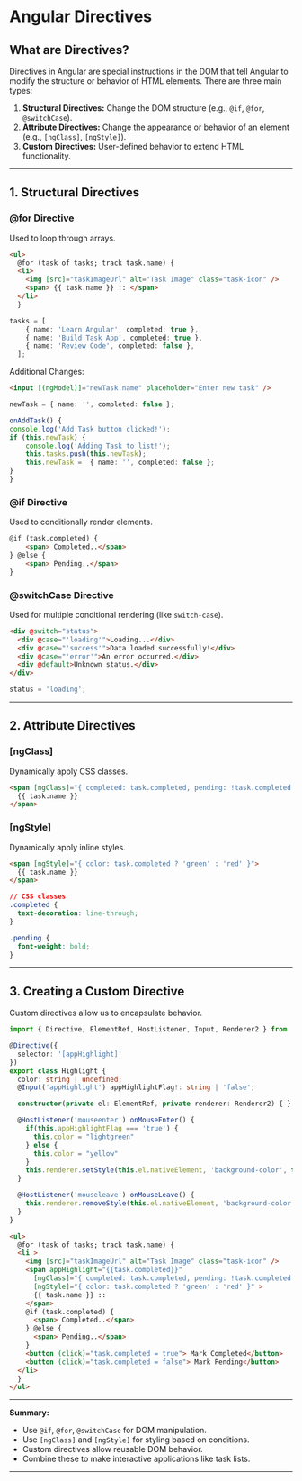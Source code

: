 # Angular Directives

## What are Directives?

Directives in Angular are special instructions in the DOM that tell Angular to modify the structure or behavior of HTML elements. There are three main types:

1. **Structural Directives:** Change the DOM structure (e.g., `@if`, `@for`, `@switchCase`).
2. **Attribute Directives:** Change the appearance or behavior of an element (e.g., `[ngClass]`, `[ngStyle]`).
3. **Custom Directives:** User-defined behavior to extend HTML functionality.

---

## 1. Structural Directives

### @for Directive

Used to loop through arrays.

```html
<ul>
  @for (task of tasks; track task.name) {
  <li> 
    <img [src]="taskImageUrl" alt="Task Image" class="task-icon" /> 
    <span> {{ task.name }} :: </span> 
  </li>
  }
```

```ts
tasks = [
    { name: 'Learn Angular', completed: true },
    { name: 'Build Task App', completed: true },
    { name: 'Review Code', completed: false },
  ];
```

Additional Changes:

```html
<input [(ngModel)]="newTask.name" placeholder="Enter new task" />
```

```typescript
newTask = { name: '', completed: false }; 

onAddTask() {
console.log('Add Task button clicked!');
if (this.newTask) {
    console.log('Adding Task to list!');
    this.tasks.push(this.newTask);
    this.newTask =  { name: '', completed: false };
}
}
```

### @if Directive

Used to conditionally render elements.

```html
@if (task.completed) {
    <span> Completed..</span>
} @else {
    <span> Pending..</span>
}
```

### @switchCase Directive

Used for multiple conditional rendering (like `switch-case`).

```html
<div @switch="status">
  <div @case="'loading'">Loading...</div>
  <div @case="'success'">Data loaded successfully!</div>
  <div @case="'error'">An error occurred.</div>
  <div @default>Unknown status.</div>
</div>
```

```ts
status = 'loading';
```

---

## 2. Attribute Directives

### [ngClass]

Dynamically apply CSS classes.

```html
<span [ngClass]="{ completed: task.completed, pending: !task.completed }">
  {{ task.name }}
</span>
```

### [ngStyle]

Dynamically apply inline styles.

```html
<span [ngStyle]="{ color: task.completed ? 'green' : 'red' }">
  {{ task.name }}
</span>
```

```css
// CSS classes
.completed {
  text-decoration: line-through;
}

.pending {
  font-weight: bold;
}
```

---

## 3. Creating a Custom Directive

Custom directives allow us to encapsulate behavior.

```ts
import { Directive, ElementRef, HostListener, Input, Renderer2 } from '@angular/core';

@Directive({
  selector: '[appHighlight]'
})
export class Highlight {
  color: string | undefined;
  @Input('appHighlight') appHighlightFlag!: string | 'false';

  constructor(private el: ElementRef, private renderer: Renderer2) { }

  @HostListener('mouseenter') onMouseEnter() {
    if(this.appHighlightFlag === 'true') {
      this.color = "lightgreen"
    } else {
      this.color = "yellow"
    }
    this.renderer.setStyle(this.el.nativeElement, 'background-color', this.color);
  }

  @HostListener('mouseleave') onMouseLeave() {
    this.renderer.removeStyle(this.el.nativeElement, 'background-color');
  }
}

```

```html
<ul>
  @for (task of tasks; track task.name) {
  <li > 
    <img [src]="taskImageUrl" alt="Task Image" class="task-icon" /> 
    <span appHighlight="{{task.completed}}" 
      [ngClass]="{ completed: task.completed, pending: !task.completed }" 
      [ngStyle]="{ color: task.completed ? 'green' : 'red' }" > 
      {{ task.name }} :: 
    </span> 
    @if (task.completed) {
      <span> Completed..</span>
    } @else {
      <span> Pending..</span>
    }
    <button (click)="task.completed = true"> Mark Completed</button>
    <button (click)="task.completed = false"> Mark Pending</button>
  </li>
  }
</ul>
```

---

**Summary:**

* Use `@if`, `@for`, `@switchCase` for DOM manipulation.
* Use `[ngClass]` and `[ngStyle]` for styling based on conditions.
* Custom directives allow reusable DOM behavior.
* Combine these to make interactive applications like task lists.

---
